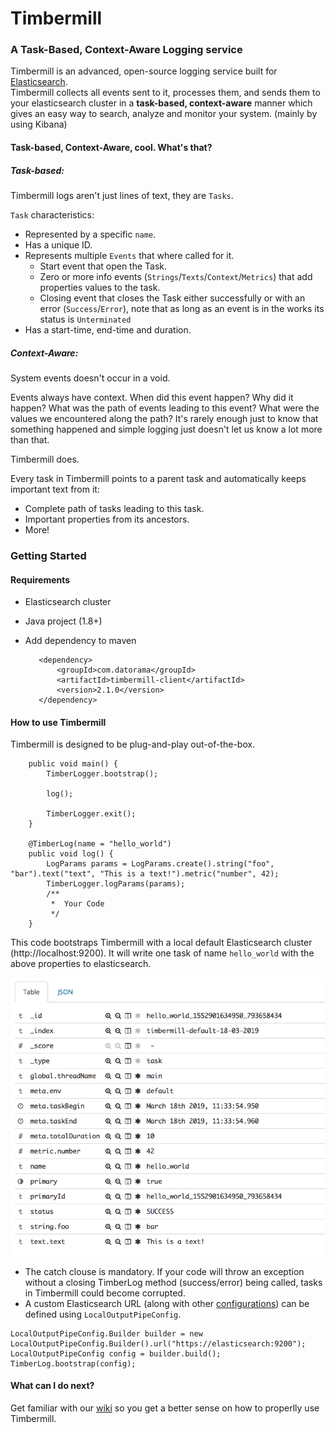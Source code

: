 # Timbermill

### A Task-Based, Context-Aware Logging service

Timbermill is an advanced, open-source logging service built for [Elasticsearch](https://www.elastic.co/products/elasticsearch).  
Timbermill collects all events sent to it, processes them, and sends them to your elasticsearch cluster in a **task-based, context-aware** manner which gives an easy way to search, analyze and monitor your system. (mainly by using Kibana)

#### Task-based, Context-Aware, cool. What's that?

##### Task-based:
Timbermill logs aren't just lines of text, they are `Tasks`.


`Task` characteristics:
  * Represented by a specific `name`.
  * Has a unique ID.
  * Represents multiple `Events` that where called for it.
    * Start event that open the Task.
    * Zero or more info events (`Strings`/`Texts`/`Context`/`Metrics`) that add properties values to the task. 
    * Closing event that closes the Task either successfully or with an error (`Success`/`Error`), note that as long as an event is in the works its status is `Unterminated`
  * Has a start-time, end-time and duration. 

##### Context-Aware: 
System events doesn't occur in a void.
 
Events always have context.  When did this event happen? Why did it happen? What was the path of events leading to this event? What were the values we encountered along the path?
It's rarely enough just to know that something happened and simple logging just doesn't let us know a lot more than that.

Timbermill does.

Every task in Timbermill points to a parent task and automatically keeps important text from it:
* Complete path of tasks leading to this task.
* Important properties from its ancestors.
* More!


### Getting Started

#### Requirements
* Elasticsearch cluster
* Java project (1.8+)
* Add dependency to maven


         <dependency>
             <groupId>com.datorama</groupId>
             <artifactId>timbermill-client</artifactId>
             <version>2.1.0</version>
         </dependency>


#### How to use Timbermill

Timbermill is designed to be plug-and-play out-of-the-box.  
 
```
    public void main() {
        TimberLogger.bootstrap();
        
        log();
        
        TimberLogger.exit();
    }

    @TimberLog(name = "hello_world")
    public void log() {
        LogParams params = LogParams.create().string("foo", "bar").text("text", "This is a text!").metric("number", 42);
        TimberLogger.logParams(params);
        /**
         *  Your Code
         */
    }
```
                 
 This code bootstraps Timbermill with a local default Elasticsearch cluster (http://localhost:9200). It will write one task of name `hello_world` with the above properties to elasticsearch.
 
 ![Alt text](hello1.png?raw=true "Kibana")
 
 * The catch clouse is mandatory. If your code will throw an exception without a closing TimberLog method (success/error) being
called, tasks in Timbermill could become corrupted.
* A custom Elasticsearch URL (along with other [configurations](timbermill.configurations)) can be defined using `LocalOutputPipeConfig`.

```
LocalOutputPipeConfig.Builder builder = new LocalOutputPipeConfig.Builder().url("https://elasticsearch:9200");
LocalOutputPipeConfig config = builder.build();
TimberLog.bootstrap(config);
```

#### What can I do next?
 
 Get familiar with our [wiki](timbermill.wiki) so you get a better sense on how to properlly use Timbermill.
 
